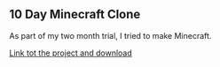 ## 10 Day Minecraft Clone

As part of my two month trial, I tried to make Minecraft.

[Link tot the project and download](https://jameskellyportfolio.com/trial-game.html)